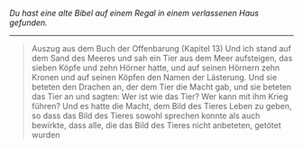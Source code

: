 _Du hast eine alte Bibel auf einem Regal in einem verlassenen Haus gefunden._

---

> Auszug aus dem Buch der Offenbarung (Kapitel 13)
> Und ich stand auf dem Sand des Meeres und sah ein Tier aus dem Meer aufsteigen, das sieben Köpfe und zehn Hörner hatte, und auf seinen Hörnern zehn Kronen und auf seinen Köpfen den Namen der Lästerung.
> Und sie beteten den Drachen an, der dem Tier die Macht gab, und sie beteten das Tier an und sagten: Wer ist wie das Tier? Wer kann mit ihm Krieg führen?
> Und es hatte die Macht, dem Bild des Tieres Leben zu geben, so dass das Bild des Tieres sowohl sprechen konnte als auch bewirkte, dass alle, die das Bild des Tieres nicht anbeteten, getötet wurden
